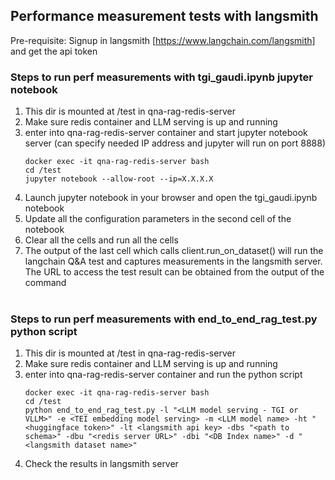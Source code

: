 ## Performance measurement tests with langsmith
Pre-requisite: Signup in langsmith [https://www.langchain.com/langsmith] and get the api token <br />
### Steps to run perf measurements with tgi_gaudi.ipynb jupyter notebook
1. This dir is mounted at /test in qna-rag-redis-server 
2. Make sure redis container and LLM serving is up and running
3. enter into qna-rag-redis-server container and start jupyter notebook server (can specify needed IP address and jupyter will run on port 8888)
	```
	docker exec -it qna-rag-redis-server bash
 	cd /test
 	jupyter notebook --allow-root --ip=X.X.X.X
	```
4. Launch jupyter notebook in your browser and open the tgi_gaudi.ipynb notebook
5. Update all the configuration parameters in the second cell of the notebook
6. Clear all the cells and run all the cells
7. The output of the last cell which calls client.run_on_dataset() will run the langchain Q&A test and captures measurements in the langsmith server. The URL to access the test result can be obtained from the output of the command
<br/><br/>
### Steps to run perf measurements with end_to_end_rag_test.py python script
1. This dir is mounted at /test in qna-rag-redis-server 
2. Make sure redis container and LLM serving is up and running
3. enter into qna-rag-redis-server container and run the python script
	```
	docker exec -it qna-rag-redis-server bash
 	cd /test
 	python end_to_end_rag_test.py -l "<LLM model serving - TGI or VLLM>" -e <TEI embedding model serving> -m <LLM model name> -ht "<huggingface token>" -lt <langsmith api key> -dbs "<path to schema>" -dbu "<redis server URL>" -dbi "<DB Index name>" -d "<langsmith dataset name>"
	```
4. Check the results in langsmith server
